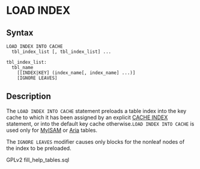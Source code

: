 # LOAD INDEX

## Syntax

```
LOAD INDEX INTO CACHE
  tbl_index_list [, tbl_index_list] ...

tbl_index_list:
  tbl_name
    [[INDEX|KEY] (index_name[, index_name] ...)]
    [IGNORE LEAVES]
```

## Description

The `LOAD INDEX INTO CACHE` statement preloads a table index into the key\
cache to which it has been assigned by an explicit [CACHE INDEX](../../../administrative-sql-statements/cache-index.md)\
statement, or into the default key cache otherwise.`LOAD INDEX INTO CACHE` is used only for [MyISAM](../../../../../server-usage/storage-engines/myisam-storage-engine/) or [Aria](../../../../../server-usage/storage-engines/aria/) tables.

The `IGNORE LEAVES` modifier causes only blocks for the nonleaf nodes of\
the index to be preloaded.

GPLv2 fill\_help\_tables.sql
